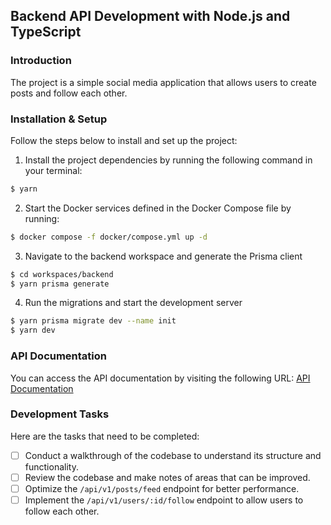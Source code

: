 ## Backend API Development with Node.js and TypeScript

### Introduction
The project is a simple social media application that allows users to create posts and follow each other.

### Installation & Setup

Follow the steps below to install and set up the project:

1. Install the project dependencies by running the following command in your terminal:
```bash
$ yarn
```
2. Start the Docker services defined in the Docker Compose file by running:

```bash
$ docker compose -f docker/compose.yml up -d
```

3. Navigate to the backend workspace and generate the Prisma client
```bash
$ cd workspaces/backend
$ yarn prisma generate
```

4. Run the migrations and start the development server
```bash
$ yarn prisma migrate dev --name init
$ yarn dev
```

### API Documentation

You can access the API documentation by visiting the following URL:  [API Documentation](http://localhost:1337/docs)

### Development Tasks

Here are the tasks that need to be completed:

- [ ] Conduct a walkthrough of the codebase to understand its structure and functionality.
- [ ] Review the codebase and make notes of areas that can be improved.
- [ ] Optimize the `/api/v1/posts/feed` endpoint for better performance.
- [ ] Implement the `/api/v1/users/:id/follow` endpoint to allow users to follow each other.
